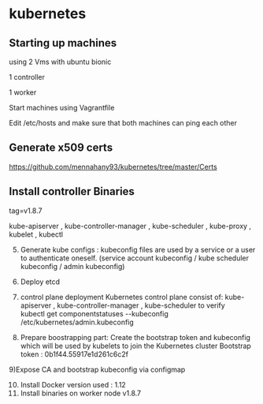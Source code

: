 # kubernetes
## Starting up machines
using 2 Vms with ubuntu bionic 

1 controller

1 worker

Start machines using Vagrantfile 

Edit /etc/hosts and make sure that both machines can ping each other

## Generate x509 certs 
https://github.com/mennahany93/kubernetes/tree/master/Certs

## Install controller Binaries  
 tag=v1.8.7
 
kube-apiserver , kube-controller-manager , kube-scheduler , kube-proxy , kubelet , kubectl 

5) Generate kube configs : kubeconfig files are used by a service or a user to authenticate oneself. 
   (service account kubeconfig / kube scheduler kubeconfig / admin kubeconfig)
6) Deploy etcd 
7) control plane deployment 
   Kubernetes control plane consist of: kube-apiserver , kube-controller-manager , kube-scheduler
   to verify  
       kubectl get componentstatuses --kubeconfig /etc/kubernetes/admin.kubeconfig

8) Prepare boostrapping part: Create the bootstrap token and kubeconfig which will be used by kubelets to
join the Kubernetes cluster
        Bootstrap token : 0b1f44.55917e1d261c6c2f

9)Expose CA and bootstrap kubeconfig via configmap 

10) Install Docker version used : 1.12
11) Install binaries on worker node v1.8.7


 



